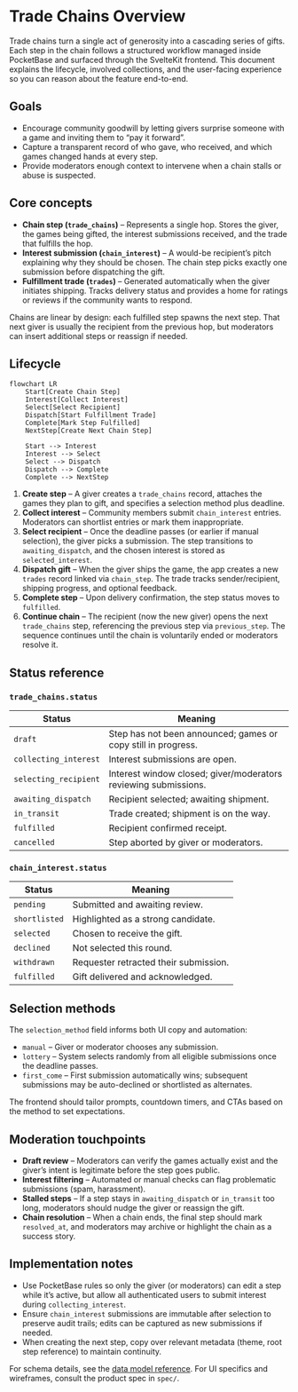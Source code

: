 # Trade Chains Overview

Trade chains turn a single act of generosity into a cascading series of gifts. Each step in the chain follows a structured workflow managed inside PocketBase and surfaced through the SvelteKit frontend. This document explains the lifecycle, involved collections, and the user-facing experience so you can reason about the feature end-to-end.

## Goals

- Encourage community goodwill by letting givers surprise someone with a game and inviting them to “pay it forward”.
- Capture a transparent record of who gave, who received, and which games changed hands at every step.
- Provide moderators enough context to intervene when a chain stalls or abuse is suspected.

## Core concepts

- **Chain step (`trade_chains`)** – Represents a single hop. Stores the giver, the games being gifted, the interest submissions received, and the trade that fulfills the hop.
- **Interest submission (`chain_interest`)** – A would-be recipient’s pitch explaining why they should be chosen. The chain step picks exactly one submission before dispatching the gift.
- **Fulfillment trade (`trades`)** – Generated automatically when the giver initiates shipping. Tracks delivery status and provides a home for ratings or reviews if the community wants to respond.

Chains are linear by design: each fulfilled step spawns the next step. That next giver is usually the recipient from the previous hop, but moderators can insert additional steps or reassign if needed.

## Lifecycle

```mermaid
flowchart LR
    Start[Create Chain Step]
    Interest[Collect Interest]
    Select[Select Recipient]
    Dispatch[Start Fulfillment Trade]
    Complete[Mark Step Fulfilled]
    NextStep[Create Next Chain Step]

    Start --> Interest
    Interest --> Select
    Select --> Dispatch
    Dispatch --> Complete
    Complete --> NextStep
```

1. **Create step** – A giver creates a `trade_chains` record, attaches the games they plan to gift, and specifies a selection method plus deadline.
2. **Collect interest** – Community members submit `chain_interest` entries. Moderators can shortlist entries or mark them inappropriate.
3. **Select recipient** – Once the deadline passes (or earlier if manual selection), the giver picks a submission. The step transitions to `awaiting_dispatch`, and the chosen interest is stored as `selected_interest`.
4. **Dispatch gift** – When the giver ships the game, the app creates a new `trades` record linked via `chain_step`. The trade tracks sender/recipient, shipping progress, and optional feedback.
5. **Complete step** – Upon delivery confirmation, the step status moves to `fulfilled`.
6. **Continue chain** – The recipient (now the new giver) opens the next `trade_chains` step, referencing the previous step via `previous_step`. The sequence continues until the chain is voluntarily ended or moderators resolve it.

## Status reference

### `trade_chains.status`

| Status                | Meaning                                                         |
| --------------------- | --------------------------------------------------------------- |
| `draft`               | Step has not been announced; games or copy still in progress.   |
| `collecting_interest` | Interest submissions are open.                                  |
| `selecting_recipient` | Interest window closed; giver/moderators reviewing submissions. |
| `awaiting_dispatch`   | Recipient selected; awaiting shipment.                          |
| `in_transit`          | Trade created; shipment is on the way.                          |
| `fulfilled`           | Recipient confirmed receipt.                                    |
| `cancelled`           | Step aborted by giver or moderators.                            |

### `chain_interest.status`

| Status        | Meaning                               |
| ------------- | ------------------------------------- |
| `pending`     | Submitted and awaiting review.        |
| `shortlisted` | Highlighted as a strong candidate.    |
| `selected`    | Chosen to receive the gift.           |
| `declined`    | Not selected this round.              |
| `withdrawn`   | Requester retracted their submission. |
| `fulfilled`   | Gift delivered and acknowledged.      |

## Selection methods

The `selection_method` field informs both UI copy and automation:

- `manual` – Giver or moderator chooses any submission.
- `lottery` – System selects randomly from all eligible submissions once the deadline passes.
- `first_come` – First submission automatically wins; subsequent submissions may be auto-declined or shortlisted as alternates.

The frontend should tailor prompts, countdown timers, and CTAs based on the method to set expectations.

## Moderation touchpoints

- **Draft review** – Moderators can verify the games actually exist and the giver’s intent is legitimate before the step goes public.
- **Interest filtering** – Automated or manual checks can flag problematic submissions (spam, harassment).
- **Stalled steps** – If a step stays in `awaiting_dispatch` or `in_transit` too long, moderators should nudge the giver or reassign the gift.
- **Chain resolution** – When a chain ends, the final step should mark `resolved_at`, and moderators may archive or highlight the chain as a success story.

## Implementation notes

- Use PocketBase rules so only the giver (or moderators) can edit a step while it’s active, but allow all authenticated users to submit interest during `collecting_interest`.
- Ensure `chain_interest` submissions are immutable after selection to preserve audit trails; edits can be captured as new submissions if needed.
- When creating the next step, copy over relevant metadata (theme, root step reference) to maintain continuity.

For schema details, see the [data model reference](development/data-models.md#chain-coordination). For UI specifics and wireframes, consult the product spec in `spec/`.

